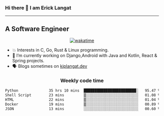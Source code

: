 ### Hi there 👋 I am Erick Langat
---
## A Software Engineer

<div align="center">
  
[![wakatime](https://wakatime.com/badge/user/55eadf42-c1c5-4930-b153-72952ac5ca5c.svg)](https://wakatime.com/@55eadf42-c1c5-4930-b153-72952ac5ca5c)

</div>

<!--
**elkiplangat/elkiplangat** is a ✨ _special_ ✨ repository because its `README.md` (this file) appears on your GitHub profile.

Here are some ideas to get you started:

- 🔭 I’m currently working on ...
- 🌱 I’m currently learning ...
- 👯 I’m looking to collaborate on ...
- 🤔 I’m looking for help with ...
- 💬 Ask me about ...
- 📫 How to reach me: ...
- 😄 Pronouns: ...
- ⚡ Fun fact: ...
-->
- 💥 Interests in C, Go, Rust & Linux programming. 
- 🔭 I’m currently working on Django,Android with Java and Kotlin, React & Spring projects.
-  🗣️ Blogs sometimes on [kiplangat.dev](https://kiplangat.dev)

<div align="center">
  <h3> Weekly code time </h3>

<!--START_SECTION:waka-->

```txt
Python              35 hrs 10 mins  ████████████████████████░   95.47 %
Shell Script        23 mins         ▒░░░░░░░░░░░░░░░░░░░░░░░░   01.08 %
HTML                22 mins         ▒░░░░░░░░░░░░░░░░░░░░░░░░   01.04 %
Docker              19 mins         ▒░░░░░░░░░░░░░░░░░░░░░░░░   00.89 %
JSON                13 mins         ░░░░░░░░░░░░░░░░░░░░░░░░░   00.60 %
```

<!--END_SECTION:waka-->

</div>
